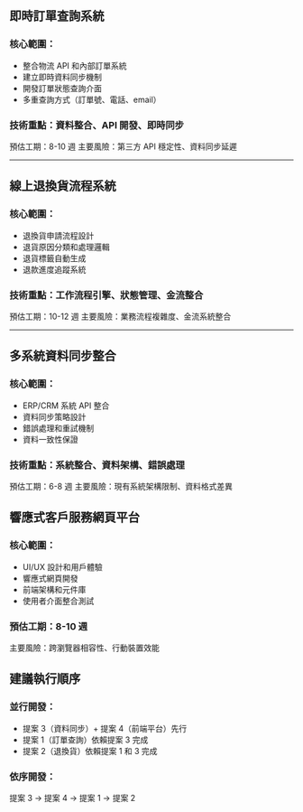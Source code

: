 ## 即時訂單查詢系統

### 核心範圍：

- 整合物流 API 和內部訂單系統
- 建立即時資料同步機制
- 開發訂單狀態查詢介面
- 多重查詢方式（訂單號、電話、email）

### 技術重點：資料整合、API 開發、即時同步

預估工期：8-10 週
主要風險：第三方 API 穩定性、資料同步延遲

---

## 線上退換貨流程系統

### 核心範圍：

- 退換貨申請流程設計
- 退貨原因分類和處理邏輯
- 退貨標籤自動生成
- 退款進度追蹤系統

### 技術重點：工作流程引擎、狀態管理、金流整合

預估工期：10-12 週
主要風險：業務流程複雜度、金流系統整合

---

## 多系統資料同步整合

### 核心範圍：

- ERP/CRM 系統 API 整合
- 資料同步策略設計
- 錯誤處理和重試機制
- 資料一致性保證

### 技術重點：系統整合、資料架構、錯誤處理

預估工期：6-8 週
主要風險：現有系統架構限制、資料格式差異

## 響應式客戶服務網頁平台

### 核心範圍：

- UI/UX 設計和用戶體驗
- 響應式網頁開發
- 前端架構和元件庫
- 使用者介面整合測試

### 預估工期：8-10 週

主要風險：跨瀏覽器相容性、行動裝置效能

## 建議執行順序

### 並行開發：

- 提案 3（資料同步）+ 提案 4（前端平台）先行
- 提案 1（訂單查詢）依賴提案 3 完成
- 提案 2（退換貨）依賴提案 1 和 3 完成

### 依序開發：

提案 3 → 提案 4 → 提案 1 → 提案 2
